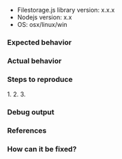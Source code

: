 <!-- **TIP**: Before submitting your issue, don't hesitate to remove any placeholder text, possible empty sections, and this tip. -->

-   Filestorage.js library version: x.x.x
-   Nodejs version: x.x
-   OS: osx/linux/win

### Expected behavior

<!-- What should have happened? -->

### Actual behavior

<!-- What actually happened? -->

### Steps to reproduce

1\.
2\.
3\.

### Debug output

<!-- Provide a link to a GitHub Gist containing the complete debug output. The debut output should be very long. Do NOT paste the debut output in the issue, just paste the link to the Gist. -->

### References

<!-- Are there any other GitHub issues (open or closed) that should be linked here? -->

<!-- For example: -->

<!-- - GH-1234 -->

<!-- - ... -->

### How can it be fixed?

<!-- Fill this section in if you know how this could or should be fixed. -->

